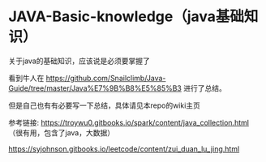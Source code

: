 # JAVA-Basic-knowledge（java基础知识）

关于java的基础知识，应该说是必须要掌握了

看到牛人在 https://github.com/Snailclimb/Java-Guide/tree/master/Java%E7%9B%B8%E5%85%B3 进行了总结。

但是自己也有有必要写一下总结，具体请见本repo的wiki主页

参考链接: https://troywu0.gitbooks.io/spark/content/java_collection.html （很有用，包含了java，大数据）
      
  https://syjohnson.gitbooks.io/leetcode/content/zui_duan_lu_jing.html
